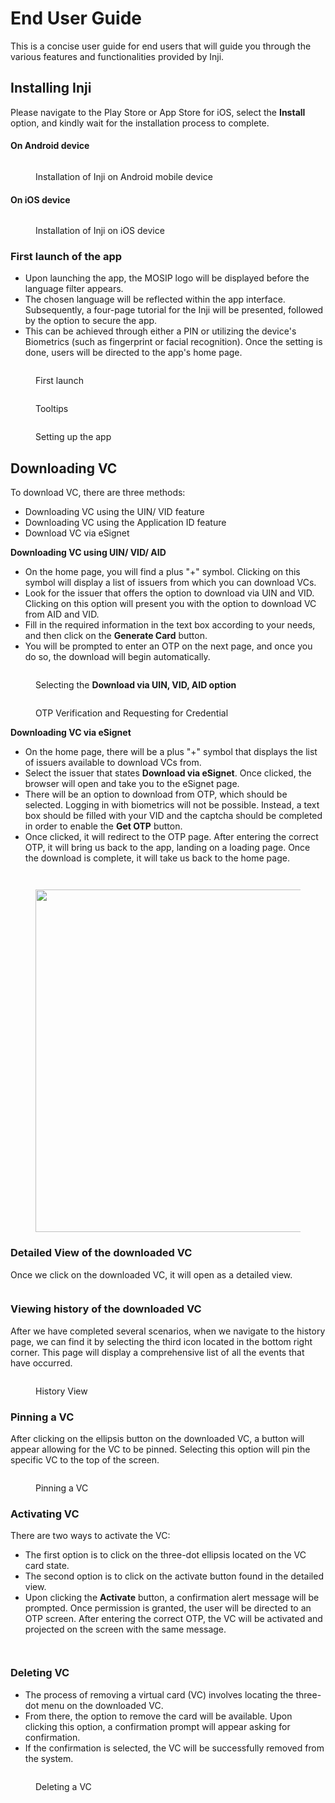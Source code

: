 # End User Guide

This is a concise user guide for end users that will guide you through the various features and functionalities provided by Inji.

## Installing Inji

Please navigate to the Play Store or App Store for iOS, select the **Install** option, and kindly wait for the installation process to complete.

#### On Android device

<figure><img src=".gitbook/assets/inji-install-android.png" alt=""><figcaption><p>Installation of Inji on Android mobile device</p></figcaption></figure>

#### On iOS device

<figure><img src=".gitbook/assets/inji-install-ios (1).png" alt=""><figcaption><p>Installation of Inji on iOS device</p></figcaption></figure>

### First launch of the app

* Upon launching the app, the MOSIP logo will be displayed before the language filter appears.&#x20;
* The chosen language will be reflected within the app interface. Subsequently, a four-page tutorial for the Inji will be presented, followed by the option to secure the app.
* &#x20;This can be achieved through either a PIN or utilizing the device's Biometrics (such as fingerprint or facial recognition). Once the setting is done, users will be directed to the app's home page.

<figure><img src=".gitbook/assets/first-launch-Page-1.png" alt=""><figcaption><p>First launch </p></figcaption></figure>

<figure><img src=".gitbook/assets/first-launch-Page-2.png" alt=""><figcaption><p>Tooltips </p></figcaption></figure>

<figure><img src=".gitbook/assets/first-launch-Page-3.png" alt=""><figcaption><p>Setting up the app</p></figcaption></figure>

## Downloading VC

To download VC, there are three methods:

* Downloading VC using the UIN/ VID feature
* Downloading VC using the Application ID feature
* Download VC via eSignet

**Downloading VC using UIN/ VID/ AID**

* On the home page, you will find a plus "+" symbol. Clicking on this symbol will display a list of issuers from which you can download VCs.&#x20;
* Look for the issuer that offers the option to download via UIN and VID. Clicking on this option will present you with the option to download VC from AID and VID.&#x20;
* Fill in the required information in the text box according to your needs, and then click on the **Generate Card** button.&#x20;
* You will be prompted to enter an OTP on the next page, and once you do so, the download will begin automatically.

<figure><img src=".gitbook/assets/downloadVC-mosipID-Page-1.png" alt=""><figcaption><p>Selecting the <strong>Download via UIN, VID, AID option</strong></p></figcaption></figure>

<figure><img src=".gitbook/assets/downloadVC-mosipID-Page-2.png" alt=""><figcaption><p>OTP Verification and Requesting for Credential</p></figcaption></figure>

**Downloading VC via eSignet**

* On the home page, there will be a plus "+" symbol that displays the list of issuers available to download VCs from.&#x20;
* Select the issuer that states **Download via eSignet**. Once clicked, the browser will open and take you to the eSignet page.&#x20;
* There will be an option to download from OTP, which should be selected. Logging in with biometrics will not be possible. Instead, a text box should be filled with your VID and the captcha should be completed in order to enable the **Get OTP** button.&#x20;
* Once clicked, it will redirect to the OTP page. After entering the correct OTP, it will bring us back to the app, landing on a loading page. Once the download is complete, it will take us back to the home page.



<figure><img src=".gitbook/assets/downloadVC-esignet-Page-1.png" alt=""><figcaption></figcaption></figure>

<figure><img src=".gitbook/assets/downloadVC-esignet-Page-2.png" alt=""><figcaption></figcaption></figure>

<figure><img src=".gitbook/assets/downloadVC-esignet-Page-3.png" alt="" width="548"><figcaption></figcaption></figure>

### Detailed View of the downloaded VC

Once we click on the downloaded VC, it will open as a detailed view.

<figure><img src=".gitbook/assets/detailed-viewVC.png" alt=""><figcaption></figcaption></figure>

### Viewing history of the downloaded VC

After we have completed several scenarios, when we navigate to the history page, we can find it by selecting the third icon located in the bottom right corner. This page will display a comprehensive list of all the events that have occurred.

<figure><img src=".gitbook/assets/detailed-viewVC-history.png" alt=""><figcaption><p>History View</p></figcaption></figure>

### Pinning a VC

After clicking on the ellipsis button on the downloaded VC, a button will appear allowing for the VC to be pinned. Selecting this option will pin the specific VC to the top of the screen.

<figure><img src=".gitbook/assets/pinVC.png" alt=""><figcaption><p>Pinning a VC</p></figcaption></figure>

### Activating VC

There are two ways to activate the VC:

* The first option is to click on the three-dot ellipsis located on the VC card state.
* &#x20;The second option is to click on the activate button found in the detailed view.&#x20;
* Upon clicking the **Activate** button, a confirmation alert message will be prompted. Once permission is granted, the user will be directed to an OTP screen. After entering the correct OTP, the VC will be activated and projected on the screen with the same message.

<figure><img src=".gitbook/assets/activateVC-Page-1.png" alt=""><figcaption></figcaption></figure>

<figure><img src=".gitbook/assets/activateVC-Page-2.png" alt=""><figcaption></figcaption></figure>

### Deleting VC

* The process of removing a virtual card (VC) involves locating the three-dot menu on the downloaded VC.&#x20;
* From there, the option to remove the card will be available. Upon clicking this option, a confirmation prompt will appear asking for confirmation.&#x20;
* If the confirmation is selected, the VC will be successfully removed from the system.

<figure><img src=".gitbook/assets/deletingVC.png" alt=""><figcaption><p>Deleting a VC</p></figcaption></figure>
